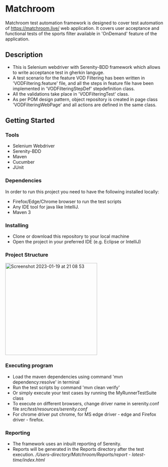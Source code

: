 # Matchroom

Matchroom test automation framework is designed to cover test automation of https://matchroom.live/ web application. It covers user acceptance and functional tests of the sports filter available in 'OnDemand' feature of the application.

## Description

* This is Selenium webdriver with Serenity-BDD framework which allows to write acceptance test in gherkin languge.
* A test scenario for the feature VOD Filtering has been written in 'VODFiltering.feature' file, and all the steps in feature file have been implemented in 'VODFilteringStepDef' stepdefinition class.
* All the validations take place in 'VODFilteringTest' class. 
* As per POM design pattern, object repository is created in page class 'VODFilteringWebPage' and all actions are defined in the same class. 

## Getting Started

### Tools

* Selenium Webdriver
* Serenity-BDD
* Maven
* Cucumber
* JUnit

### Dependencies

In order to run this project you need to have the following installed locally:

* Firefox/Edge/Chrome browser to run the test scripts
* Any IDE tool for java like IntelliJ.
* Maven 3

### Installing

* Clone or download this repository to your local machine
* Open the project in your preferred IDE (e.g. Eclipse or IntelliJ)

### Project Structure

<img width="291" alt="Screenshot 2023-01-19 at 21 08 53" src="https://user-images.githubusercontent.com/39000967/213559854-45526fb9-8a60-47b7-85cd-2d2a524da339.png">


### Executing program

* Load the maven dependencies using command 'mvn dependency:resolve' in terminal
* Run the test scripts by command 'mvn clean verify' 
* Or simply execute your test cases by running the MyRunnerTestSuite class
* To execute on different browsers, change driver name in serenity.conf file
   *src/test/resources/serenity.conf*
* For chrome driver put chrome, for MS edge driver - edge and Firefox driver - firefox.

### Reporting

* The framework uses an inbuilt reporting of Serenity. 
* Reports will be generated in the Reports directory after the test execution. 
  */Users-directory/Matchroom/Reports/report - latest-time/index.html*


